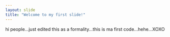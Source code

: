 ```yaml
---
layout: slide
title: "Welcome to my first slide!"
---
```

hi people...just edited this as a formality...this is ma first code...hehe...XOXO

